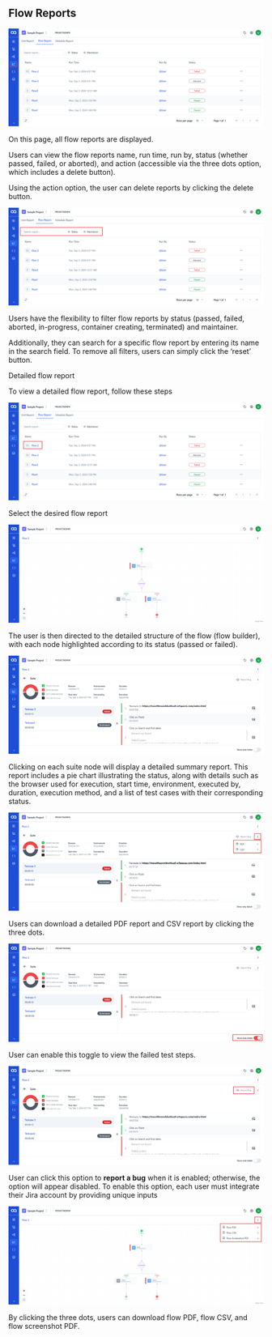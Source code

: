 ## Flow Reports

![FR-1](./ReportsImage/FR-1.png)

On this page, all flow reports are displayed.

Users can view the flow reports name, run time, run by, status (whether passed, failed, or aborted), and action (accessible via the three dots option, which includes a delete button).

Using the action option, the user can delete reports by clicking the delete button.

![FR-2](./ReportsImage/FR-2.png)

Users have the flexibility to filter flow reports by status (passed, failed, aborted, in-progress, container creating, terminated) and maintainer.

Additionally, they can search for a specific flow report by entering its name in the search field. To remove all filters, users can simply click the ‘reset’ button.

Detailed flow report

To view a detailed flow report, follow these steps

![FR-3](./ReportsImage/FR-3.png)

Select the desired flow report

![FR-4](./ReportsImage/FR-4.png)

The user is then directed to the detailed structure of the flow (flow builder), with each node highlighted according to its status (passed or failed).

![FR-5](./ReportsImage/FR-5.png)

Clicking on each suite node will display a detailed summary report. This report includes a pie chart illustrating the status, along with details such as the browser used for execution, start time, environment, executed by, duration, execution method, and a list of test cases with their corresponding status.

![FR-6](./ReportsImage/FR-6.png)

Users can download a detailed PDF report and CSV report by clicking the three dots.

![FR-7](./ReportsImage/FR-7.png)

User can enable this toggle to view the failed test steps.

![FR-8](./ReportsImage/FR-8.png)

User can click this option to **report a bug** when it is enabled; otherwise, the option will appear disabled. To enable this option, each user must integrate their Jira account by providing unique inputs

![FR-9](./ReportsImage/FR-9.png)

By clicking the three dots, users can download flow PDF, flow CSV, and flow screenshot PDF.